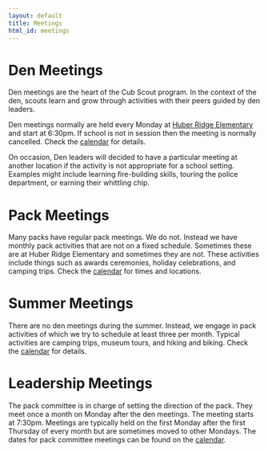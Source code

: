 ```yaml
---
layout: default
title: Meetings
html_id: meetings
---
```


# Den Meetings

Den meetings are the heart of the Cub Scout program. In the context of the den, scouts learn and grow through
activities with their peers guided by den leaders.

Den meetings normally are held every Monday at
[Huber Ridge Elementary](http://www.westerville.k12.oh.us/school_home.aspx?schoolID=17) and start at 6:30pm. If school
is not in session then the meeting is normally cancelled. Check the [calendar](calendar.html) for details.

On occasion, Den leaders will decided to have a particular meeting at another location if the activity is not
appropriate for a school setting. Examples might include learning fire-building skills, touring the police department,
or earning their whittling chip.

# Pack Meetings

Many packs have regular pack meetings. We do not. Instead we have monthly pack activities that are not on a fixed
schedule. Sometimes these are at Huber Ridge Elementary and sometimes they are not. These activities include things
such as awards ceremonies, holiday celebrations, and camping trips. Check the [calendar](calendar.html) for times and
locations.

# Summer Meetings

There are no den meetings during the summer. Instead, we engage in pack activities of which we try to schedule at
least three per month. Typical activities are camping trips, museum tours, and hiking and biking. Check the
[calendar](calendar.html) for details.

# Leadership Meetings

The pack committee is in charge of setting the direction of the pack. They meet once a month on Monday after the den
meetings. The meeting starts at 7:30pm. Meetings are typically held on the first Monday after the first Thursday of
every month but are sometimes moved to other Mondays. The dates for pack committee meetings can be found on the
[calendar](calendar.html).
